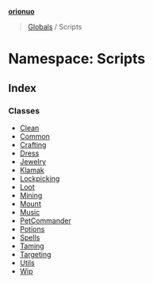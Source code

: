 **[orionuo](../README.md)**

> [Globals](../globals.md) / Scripts

# Namespace: Scripts

## Index

### Classes

* [Clean](../classes/scripts.clean.md)
* [Common](../classes/scripts.common.md)
* [Crafting](../classes/scripts.crafting.md)
* [Dress](../classes/scripts.dress.md)
* [Jewelry](../classes/scripts.jewelry.md)
* [Klamak](../classes/scripts.klamak.md)
* [Lockpicking](../classes/scripts.lockpicking.md)
* [Loot](../classes/scripts.loot.md)
* [Mining](../classes/scripts.mining.md)
* [Mount](../classes/scripts.mount.md)
* [Music](../classes/scripts.music.md)
* [PetCommander](../classes/scripts.petcommander.md)
* [Potions](../classes/scripts.potions.md)
* [Spells](../classes/scripts.spells.md)
* [Taming](../classes/scripts.taming.md)
* [Targeting](../classes/scripts.targeting.md)
* [Utils](../classes/scripts.utils.md)
* [Wip](../classes/scripts.wip.md)
